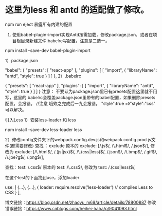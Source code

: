 # 这里为less 和 antd 的适配做了修改。
 npm run eject 暴露所有内建的配置
1. 使用babel-plugin-import实现Antd按需加载，修改package.json，或者在项目根目录新建文件.babelrc写配置，注意是二选一。

npm install –save-dev babel-plugin-import

1）package.json

"babel": {
    "presets": [
      "react-app"
    ],
    "plugins": [
      [
        "import",
        {
          "libraryName": "antd",
          "style": true
        }
      ]
    ]
  },
2）.babelrc

{
   "presets": [
      "react-app"
    ],
    "plugins": [
      [
        "import",
        {
          "libraryName": "antd",
          "style": true
        }
      ]
    ]
}
注意： 不要认为package.json里已有presets配置这里就不用写，这里的.babelrc会覆盖package.json里带有的babel配置，如果删除presets配置，会报错。
//注意 哦欸之完成后一九会报错， "style":true =》"style":"css" 可以解决。

引入Less
1）安装less-loader 和 less

npm install –save-dev less-loader less

2）修改config文件夹下的webpack.config.dev.js和webpack.config.prod.js文件(都需要修改)
查找 ：exclude
原本的 exclude: [/\.js$/, /\.html$/, /\.json$/],
修改为 exclude: [/\.html$/, /\.(js|jsx)$/, /\.(css|less)$/, /\.json$/, /\.bmp$/, /\.gif$/, /\.jpe?g$/, /\.png$/],

查找：test: /.css$/
原本的 test: /\.css$/,
修改为 test: /\.(css|less)$/,

在这个test的下面找到use，添加loader

  use: [
    {...},
    {...},
    {
      loader: require.resolve('less-loader') // compiles Less to CSS
    }
  ],

  博文链接：https://blog.csdn.net/zhaoyu_m69/article/details/78800887
  修改错误链接：https://www.cnblogs.com/heihei-haha/p/9041093.html